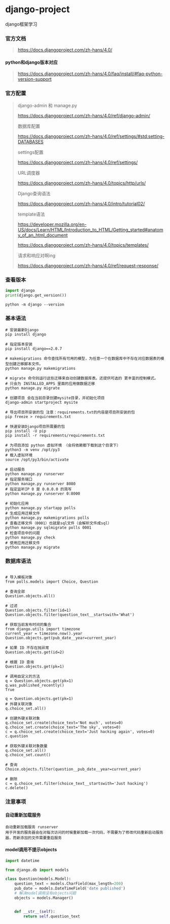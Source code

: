 # django-project

django框架学习

### 官方文档

> https://docs.djangoproject.com/zh-hans/4.0/

#### python和django版本对应

> https://docs.djangoproject.com/zh-hans/4.0/faq/install/#faq-python-version-support

### 官方配置

> django-admin 和 manage.py
> 
> https://docs.djangoproject.com/zh-hans/4.0/ref/django-admin/
> 
> 数据库配置
> 
> https://docs.djangoproject.com/zh-hans/4.0/ref/settings/#std:setting-DATABASES
> 
> settings配置
> 
> https://docs.djangoproject.com/zh-hans/4.0/ref/settings/
> 
> URL调度器
> 
> https://docs.djangoproject.com/zh-hans/4.0/topics/http/urls/
> 
> Django查询语法
> 
> https://docs.djangoproject.com/zh-hans/4.0/intro/tutorial02/
> 
> template语法
> 
> https://developer.mozilla.org/en-US/docs/Learn/HTML/Introduction_to_HTML/Getting_started#anatomy_of_an_html_document
> 
> https://docs.djangoproject.com/zh-hans/4.0/topics/templates/
> 
> 请求和响应对啊ing
> 
> https://docs.djangoproject.com/zh-hans/4.0/ref/request-response/


### 查看版本

```python
import django
print(django.get_version())
```

```shell
python -m django --version
```


### 基本语法

```shell
# 安装最新Django
pip install django

# 指定版本安装
pip install django==2.0.7

# makemigrations 命令查找所有可用的模型，为任意一个在数据库中不存在对应数据表的模型创建迁移脚本文件。
python manage.py makemigrations

# migrate 命令则运行这些迁移来自动创建数据库表。还提供可选的 更丰富的控制模式。
# 只会为 INSTALLED_APPS 里面的应用做数据迁移
python manage.py migrate

# 创建项目 会在当前目录创建mysite目录，并初始化项目
django-admin startproject mysite

# 导出项目所安装的包 注意：requirements.txt的内容是项目所安装的包
pip freeze > requirements.txt

# 快速安装Django项目所需要的包
pip install -U pip
pip install -r requirements/requirements.txt

# 为项目添加 python 虚拟环境 （会将依赖都下载到这个目录下）
python3 -m venv /opt/py3
# 载入虚拟环境
source /opt/py3/bin/activate

# 启动服务
python manage.py runserver
# 指定服务端口
python manage.py runserver 8080
# 指定监听IP 0 是 0.0.0.0 的简写
python manage.py runserver 0:8000

# 初始化应用
python manage.py startapp polls
# 生成应用迁移文件
python manage.py makemigrations polls
# 查看迁移文件（0001）也就是sql文件（会解析文件成sql）
python manage.py sqlmigrate polls 0001
# 检查项目中的问题
python manage.py check
# 使用应用迁移文件
python manage.py migrate

```

### 数据库语法
```text

# 导入模板对象
from polls.models import Choice, Question

# 查询全部
Question.objects.all()

# 过滤
Question.objects.filter(id=1)
Question.objects.filter(question_text__startswith='What')

# 获取当前发布时间的集合
from django.utils import timezone
current_year = timezone.now().year
Question.objects.get(pub_date__year=current_year)

# 如果 ID 不存在抛异常
Question.objects.get(id=2)

# 根据 ID 查询
Question.objects.get(pk=1)

# 调用自定义的方法
q = Question.objects.get(pk=1)
q.was_published_recently()
True

q = Question.objects.get(pk=1)
# 外键关联对象
q.choice_set.all()

# 创建外键关联对象
q.choice_set.create(choice_text='Not much', votes=0)
q.choice_set.create(choice_text='The sky', votes=0)
c = q.choice_set.create(choice_text='Just hacking again', votes=0)
c.question

# 获取外键关联对象数量
q.choice_set.all()
q.choice_set.count()

# 查询
Choice.objects.filter(question__pub_date__year=current_year)

# 删除
c = q.choice_set.filter(choice_text__startswith='Just hacking')
c.delete()
```

### 注意事项

#### 自动重新加载服务
```text
自动重新加载服务 runserver
用于开发的服务器会在对每次访问的时候重新加载一次代码，不需要为了修改代码重新启动服务器，而新添加的文件需要重启服务
```

#### model调用不提示objects
```python
import datetime

from django.db import models

class Question(models.Model):
    question_text = models.CharField(max_length=200)
    pub_date = models.DateTimeField('date published')
    # 解决model调用没有objects问题
    objects = models.Manager()


    def __str__(self):
        return self.question_text
```







